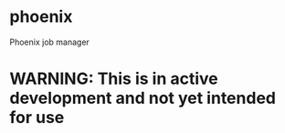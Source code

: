 # phoenix
Phoenix job manager

# WARNING: This is in active development and not yet intended for use

